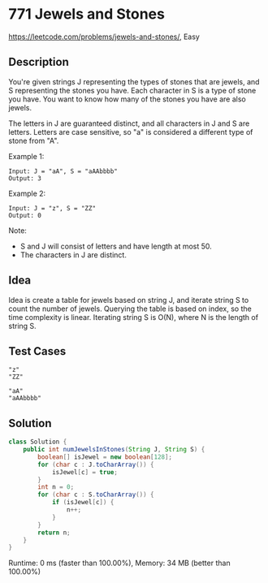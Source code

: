 # 771 Jewels and Stones

<https://leetcode.com/problems/jewels-and-stones/>, Easy

## Description

You're given strings J representing the types of stones that are jewels, and S representing the stones you have.  Each character in S is a type of stone you have.  You want to know how many of the stones you have are also jewels.

The letters in J are guaranteed distinct, and all characters in J and S are letters. Letters are case sensitive, so "a" is considered a different type of stone from "A".

Example 1:

```
Input: J = "aA", S = "aAAbbbb"
Output: 3
```

Example 2:

```
Input: J = "z", S = "ZZ"
Output: 0
```

Note:

- S and J will consist of letters and have length at most 50.
- The characters in J are distinct.

## Idea

Idea is create a table for jewels based on string J, and iterate string S to
count the number of jewels. Querying the table is based on index, so the time
complexity is linear. Iterating string S is O(N), where N is the length of
string S.

## Test Cases

```
"z"
"ZZ"
```

```
"aA"
"aAAbbbb"
```

## Solution

```java
class Solution {
    public int numJewelsInStones(String J, String S) {
        boolean[] isJewel = new boolean[128];
        for (char c : J.toCharArray()) {
            isJewel[c] = true;
        }
        int n = 0;
        for (char c : S.toCharArray()) {
            if (isJewel[c]) {
                n++;
            }
        }
        return n;
    }
}
```

Runtime: 0 ms (faster than 100.00%), Memory: 34 MB (better than 100.00%)
